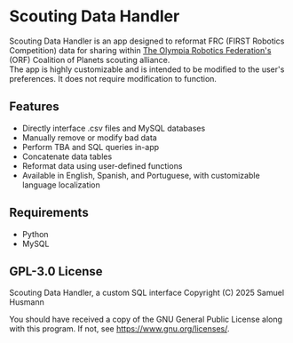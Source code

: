 # Scouting Data Handler
Scouting Data Handler is an app designed to reformat FRC (FIRST Robotics Competition) data for sharing within [The Olympia Robotics Federation's](https://www.orf4450.org/) (ORF) Coalition of Planets scouting alliance. \
The app is highly customizable and is intended to be modified to the user's preferences. It does not require modification to function.

## Features
- Directly interface .csv files and MySQL databases
- Manually remove or modify bad data
- Perform TBA and SQL queries in-app
- Concatenate data tables
- Reformat data using user-defined functions
- Available in English, Spanish, and Portuguese, with customizable language localization
## Requirements
- Python
- MySQL
## GPL-3.0 License
Scouting Data Handler, a custom SQL interface
Copyright (C) 2025 Samuel Husmann

You should have received a copy of the GNU General Public License
along with this program. If not, see <https://www.gnu.org/licenses/>.